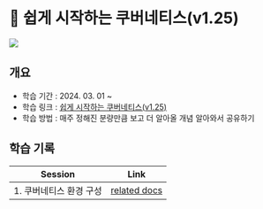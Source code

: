 # 🎥 쉽게 시작하는 쿠버네티스(v1.25)

![](https://cdn.inflearn.com/public/courses/326651/cover/7f65731c-2407-4e9b-9cc9-ee400a13065e/326651-eng-3.png)

## 개요
- 학습 기간 : 2024. 03. 01 ~
- 학습 링크 : [쉽게 시작하는 쿠버네티스(v1.25)](https://www.inflearn.com/course/%EC%BF%A0%EB%B2%84%EB%84%A4%ED%8B%B0%EC%8A%A4-%EC%89%BD%EA%B2%8C%EC%8B%9C%EC%9E%91/dashboard)
- 학습 방법 : 매주 정해진 분량만큼 보고 더 알아올 개념 알아와서 공유하기

## 학습 기록
| Session        | Link                                        |
| -------------- | ------------------------------------------- |
| 1. 쿠버네티스 환경 구성 | [related docs](./kubernetes-start/Note1.md) |
